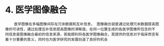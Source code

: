# 4.	医学图像融合

        医学图像在多幅图像间存在冗余数据和互补信息， 图像融合就是通过处理冗余数据提高图像的可读性，通过处理互补信息提高图像的清晰度。在同一位置生成的各医学图像所包含的不 同信息是图像融合最初的信息来源，若能顺利将各医学图像融合，其提供的信息对于临床而言有着十分重要的意义，同时也为医学研究的发展创造了良好的机会

